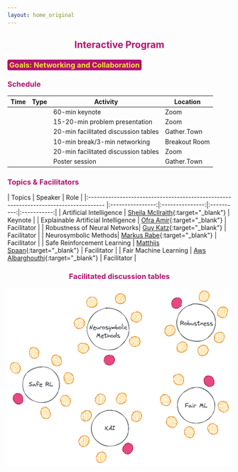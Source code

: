 ```yaml
---
layout: home_original
---
```



<link rel="stylesheet" href="https://maxcdn.bootstrapcdn.com/font-awesome/4.6.0/css/font-awesome.min.css">


## <center><span style="color:#b11170">Interactive Program</span></center>



### <span style="background:#b11170;color:#f3e343;border-radius: 0.25rem;padding: 0.125rem 0.25rem">Goals: Networking and Collaboration</span>



<div class="row">
<div class="col-md-6" markdown="1">

### <span style="color:#b11170">Schedule</span>


| Time | Type | Activity | Location |
| -------- | :--------: | -------- | -------- | 
| <span class="text-nowrap"><i class="fa fa-hourglass fa-fw"></i> </span> | <span class="text-nowrap"><i class="fa fa-slideshare fa-fw"></i> </span> | 60-min keynote | Zoom |
| <span class="text-nowrap"><i class="fa fa-hourglass-start fa-fw"></i> </span> | <span class="text-nowrap"><i class="fa fa-slideshare fa-fw"></i> </span> | 15-20-min problem presentation | Zoom |
| <span class="text-nowrap"><i class="fa fa-hourglass-half fa-fw"></i> </span> | <span class="text-nowrap"><i class="fa fa-group fa-fw"></i> </span> | 20-min facilitated discussion tables | Gather.Town |
| <span class="text-nowrap"><i class="fa fa-hourglass-end fa-fw"></i> </span>| <span class="text-nowrap"><i class="fa fa-flash fa-fw"></i> </span> | 10-min break/3-min networking | Breakout Room |
| <span class="text-nowrap"><i class="fa fa-hourglass-half fa-fw"></i> </span>| <span class="text-nowrap"><i class="fa fa-group fa-fw"></i> </span> | 20-min facilitated discussion tables | Zoom|
| <span class="text-nowrap"><i class="fa fa-hourglass fa-fw"></i> </span>| <span class="text-nowrap"><i class="fa fa-slideshare fa-fw"></i> </span> | Poster session | Gather.Town|

</div>
<div class="col-md-6" markdown="1">

### <span style="color:#b11170">Topics & Facilitators</span>


    
| Topics | Speaker | Role |
|:------------------------------------------------------------------------------------ |:----------------:|:---------------:|:----------:|:-----------:|
| Artificial Intelligence | [Sheila McIlraith](https://www.cs.toronto.edu/~sheila/){:target="_blank"} | Keynote |
| Explainable Artificial Intelligence | [Ofra Amir](https://scholar.harvard.edu/oamir/home){:target="_blank"} | Facilitator |
| Robustness of Neural Networks| [Guy Katz](https://www.katz-lab.com/){:target="_blank"} | Facilitator |
| Neurosymbolic Methods| [Markus Rabe](https://dblp.org/pid/88/1112-2.html){:target="_blank"} | Facilitator |
| Safe Reinforcement Learning | [Matthijs Spaan](https://www.st.ewi.tudelft.nl/mtjspaan/){:target="_blank"} | Facilitator |
| Fair Machine Learning | [Aws Albarghouthi](http://pages.cs.wisc.edu/~aws/){:target="_blank"}  | Facilitator |

</div>
</div>



### <center><span style="color:#b11170">Facilitated discussion tables  <span class="text-nowrap"><i class="fa fa-group fa-fw"></i> </span></span></center>


<center><img height="400px" class="center-block" src="resources/tables.png"></center>
